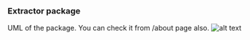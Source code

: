 ### Extractor package
UML of the package. You can check it from /about page also.
![alt text](https://github.com/odorT/iBuy/tree/master/src/static/iBuy_uml.jpg)

